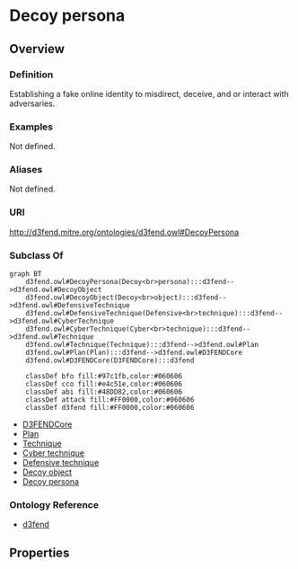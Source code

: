 # Decoy persona

## Overview

### Definition
Establishing a fake online identity to misdirect, deceive, and or interact with adversaries.

### Examples
Not defined.

### Aliases
Not defined.

### URI
http://d3fend.mitre.org/ontologies/d3fend.owl#DecoyPersona

### Subclass Of
```mermaid
graph BT
    d3fend.owl#DecoyPersona(Decoy<br>persona):::d3fend-->d3fend.owl#DecoyObject
    d3fend.owl#DecoyObject(Decoy<br>object):::d3fend-->d3fend.owl#DefensiveTechnique
    d3fend.owl#DefensiveTechnique(Defensive<br>technique):::d3fend-->d3fend.owl#CyberTechnique
    d3fend.owl#CyberTechnique(Cyber<br>technique):::d3fend-->d3fend.owl#Technique
    d3fend.owl#Technique(Technique):::d3fend-->d3fend.owl#Plan
    d3fend.owl#Plan(Plan):::d3fend-->d3fend.owl#D3FENDCore
    d3fend.owl#D3FENDCore(D3FENDCore):::d3fend
    
    classDef bfo fill:#97c1fb,color:#060606
    classDef cco fill:#e4c51e,color:#060606
    classDef abi fill:#48DD82,color:#060606
    classDef attack fill:#FF0000,color:#060606
    classDef d3fend fill:#FF0000,color:#060606
```

- [D3FENDCore](/docs/ontology/reference/model/D3FENDCore/D3FENDCore.md)
- [Plan](/docs/ontology/reference/model/D3FENDCore/Plan/Plan.md)
- [Technique](/docs/ontology/reference/model/D3FENDCore/Plan/Technique/Technique.md)
- [Cyber technique](/docs/ontology/reference/model/D3FENDCore/Plan/Technique/Cyber%20technique/Cyber%20technique.md)
- [Defensive technique](/docs/ontology/reference/model/D3FENDCore/Plan/Technique/Cyber%20technique/Defensive%20technique/Defensive%20technique.md)
- [Decoy object](/docs/ontology/reference/model/D3FENDCore/Plan/Technique/Cyber%20technique/Defensive%20technique/Decoy%20object/Decoy%20object.md)
- [Decoy persona](/docs/ontology/reference/model/D3FENDCore/Plan/Technique/Cyber%20technique/Defensive%20technique/Decoy%20object/Decoy%20persona/Decoy%20persona.md)


### Ontology Reference
- [d3fend](http://d3fend.mitre.org/ontologies/d3fend.owl#)

## Properties
